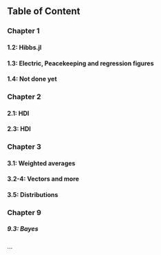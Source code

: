 ## Table of Content

### Chapter 1

#### 1.2: Hibbs.jl
#### 1.3: Electric, Peacekeeping and regression figures
#### 1.4: Not done yet

### Chapter 2

#### 2.1: HDI
#### 2.3: HDI

### Chapter 3

#### 3.1: Weighted averages
#### 3.2-4: Vectors and more
#### 3.5: Distributions

### Chapter 9

##### 9.3: Bayes

...